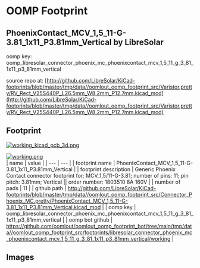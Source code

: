# OOMP Footprint  
## PhoenixContact_MCV_1,5_11-G-3.81_1x11_P3.81mm_Vertical  by LibreSolar  
  
oomp key: oomp_libresolar_connector_phoenix_mc_phoenixcontact_mcv_1,5_11_g_3_81_1x11_p3_81mm_vertical  
  
source repo at: [http://github.com/LibreSolar/KiCad-footprints/blob/master/tmp/data//oomlout_oomp_footprint_src/Varistor.pretty/RV_Rect_V25S440P_L26.5mm_W8.2mm_P12.7mm.kicad_mod](http://github.com/LibreSolar/KiCad-footprints/blob/master/tmp/data//oomlout_oomp_footprint_src/Varistor.pretty/RV_Rect_V25S440P_L26.5mm_W8.2mm_P12.7mm.kicad_mod)  
## Footprint  
  
[![working_kicad_pcb_3d.png](working_kicad_pcb_3d_600.png)](working_kicad_pcb_3d.png)  
  
[![working.png](working_600.png)](working.png)  
| name | value | 
| --- | --- | 
| footprint name | PhoenixContact_MCV_1,5_11-G-3.81_1x11_P3.81mm_Vertical | 
| footprint description | Generic Phoenix Contact connector footprint for: MCV_1,5/11-G-3.81; number of pins: 11; pin pitch: 3.81mm; Vertical || order number: 1803510 8A 160V | 
| number of pads | 11 | 
| github path | http://github.com/LibreSolar/KiCad-footprints/blob/master/tmp/data//oomlout_oomp_footprint_src/Connector_Phoenix_MC.pretty/PhoenixContact_MCV_1,5_11-G-3.81_1x11_P3.81mm_Vertical.kicad_mod | 
| oomp key | oomp_libresolar_connector_phoenix_mc_phoenixcontact_mcv_1,5_11_g_3_81_1x11_p3_81mm_vertical | 
| oomp bot github | https://github.com/oomlout/oomlout_oomp_footprint_bot/tree/main/tmp/data//oomlout_oomp_footprint_src/footprints/libresolar_connector_phoenix_mc_phoenixcontact_mcv_1,5_11_g_3_81_1x11_p3_81mm_vertical/working | 
## Images  
